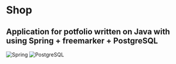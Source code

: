 # Shop
## Application for potfolio written on Java with using Spring + freemarker + PostgreSQL
![Spring](https://i2.wp.com/curiotek.com/wp-content/uploads/2017/06/Spring-Logo.png?fit=851%2C446&ssl=1)
![PostgreSQL](https://upload.wikimedia.org/wikipedia/commons/thumb/2/29/Postgresql_elephant.svg/1985px-Postgresql_elephant.svg.png)

